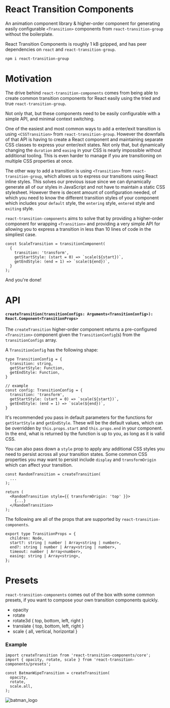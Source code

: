 # React Transition Components

An animation component library & higher-order component for generating easily configurable `<Transition>` components from `react-transition-group` without the boilerplate.

React Transition Components is roughly 1 kB gzipped, and has peer dependencies on `react` and `react-transition-group`.

`npm i react-transition-group`

# Motivation
The drive behind `react-transition-components` comes from being able to create common transition components for React easily using the tried and true `react-transition-group`.

Not only that, but these components need to be easily configurable with a simple API, and minimal context switching.

One of the easiest and most common ways to add a enter/exit transition is using `<CSSTransition>` from `react-transition-group`. However the downfalls of that API is having to create a React component and maintaining separate CSS classes to express your enter/exit states. Not only that, but dynamically changing the `duration` and `easing` in your CSS is nearly impossible without additional tooling. This is even harder to manage if you are transitioning on multiple CSS properties at once.

The other way to add a transition is using `<Transition>` from `react-transition-group`, which allows us to express our transitions using React inline styles. This solves our previous issue since we can dynamically generate all of our styles in JavaScript and not have to maintain a static CSS stylesheet. However there is decent amount of configuration needed, of which you need to know the different transition styles of your component which includes your `default` style, the `entering` style, `entered` style and `exiting` style.

`react-transition-components`  aims to solve that by providing a higher-order component for wrapping `<Transition>` and providing a very simple API for allowing you to express a transition in less than 10 lines of code in the simpliest case.

```
const ScaleTransition = transitionComponent(
  {
    transition: 'transform',
    getStartStyle: (start = 0) => `scale(${start})`,
    getEndStyle: (end = 1) => `scale(${end})`,
  }
);
```

And you're done!
# API
#### `createTransition(transitionConfigs: Arguments<TransitionConfig>): React.Component<TransitionProps>`

The `createTransition` higher-order component returns a pre-configured `<Transition>` component given the `TransitionConfig`(s) from the `transitionConfigs` array.

A `TransitionConfig` has the following shape:
```
type TransitionConfig = {
  transition: string,
  getStartStyle: Function,
  getEndStyle: Function,
}

// example
const config: TransitionConfig = {
  transition: 'transform',
  getStartStyle: (start = 0) => `scale(${start})`,
  getEndStyle: (end = 1) => `scale(${end})`,
}
```

It's recommended you pass in default parameters for the functions for `getStartStyle` and `getEndStyle`. These will be the default values, which can be overridden by `this.props.start` and `this.props.end` in your component. In the end, what is returned by the function is up to you, as long as it is valid CSS.

You can also pass down a `style` prop to apply any additional CSS styles you need to persist across all your transition states. Some common CSS properties you may want to persist include `display` and `transformOrigin` which can affect your transition.

```
const RandomTransition = createTransition(
  ...
);

return (
  <RandomTransition style={{ transformOrigin: 'top' }}>
    {...}
  </RandomTransition>
);
```

The following are all of the props that are supported by `react-transition-components`.
```
export type TransitionProps = {
  children: Node,
  start?: string | number | Array<string | number>,
  end?: string | number | Array<string | number>,
  timeout: number | Array<number>,
  easing: string | Array<string>,
};
```

# Presets
`react-transition-components` comes out of the box with some common presets, if you want to compose your own transition components quickly.

- opacity
- rotate
- rotate3d { top, bottom, left, right }
- translate { top, bottom, left, right }
- scale { all, vertical, horizontal }

### Example
```
import createTransition from 'react-transition-components/core';
import { opacity, rotate, scale } from 'react-transition-components/presets';

const BatmanWipeTransition = createTransition(
  opacity,
  rotate,
  scale.all,
);
```

![batman_logo](https://user-images.githubusercontent.com/4651424/34085227-29b25146-e35b-11e7-9b44-645e67775330.gif)
